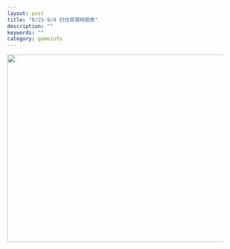 ```yaml
---
layout: post
title: "8/25-9/4 討伐首領時間表"
description: ""
keywords: ""
category: gameinfo
---
```

<p><a href="http://i.imgbox.com/494l0Wb8.jpg"><img class="alignnone size-medium" src="http://i.imgbox.com/494l0Wb8.jpg" alt="" width="834" height="438" /></a></p>
